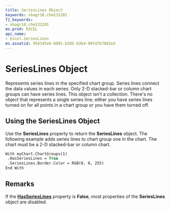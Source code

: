 ```yaml
---
title: SeriesLines Object
keywords: vbagr10.chm131201
f1_keywords:
- vbagr10.chm131201
ms.prod: EXCEL
api_name:
- Excel.SeriesLines
ms.assetid: 958145eb-8801-b285-b3b4-99fd7b7882ed
---
```



# SeriesLines Object

Represents series lines in the specified chart group. Series lines connect the data values in each series. Only 2-D stacked-bar or column chart groups can have series lines. This object isn't a collection. There's no object that represents a single series line; either you have series lines turned on for all points in a chart group or you have them turned off.


## Using the SeriesLines Object

Use the  **SeriesLines** property to return the **SeriesLines** object. The following example adds series lines to chart group one in the chart. The chart must be a 2-D stacked-bar or column chart.


```vb
With myChart.ChartGroups(1) 
 .HasSeriesLines = True 
 .SeriesLines.Border.Color = RGB(0, 0, 255) 
End With
```


## Remarks

If the  **[HasSeriesLines](hasserieslines-property.md)** property is  **False**, most properties of the  **SeriesLines** object are disabled.


